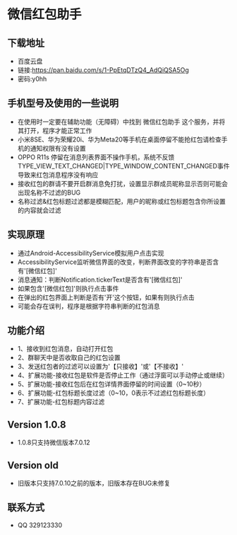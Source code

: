 # 微信红包助手

## 下载地址
* 百度云盘
* 链接:https://pan.baidu.com/s/1-PpEtqDTzQ4_AdQiQSA5Og
* 密码:y0hh

## 手机型号及使用的一些说明
* 在使用时一定要在辅助功能（无障碍）中找到 微信红包助手 这个服务，并将其打开，程序才能正常工作
* 小米8SE、华为荣耀20i、华为Meta20等手机在桌面停留不能抢红包请检查手机的通知权限有没有设置
* OPPO R11s 停留在消息列表界面不操作手机，系统不反馈TYPE_VIEW_TEXT_CHANGED|TYPE_WINDOW_CONTENT_CHANGED事件导致来红包消息程序没有响应
* 接收红包的群请不要开启群消息免打扰，设置显示群成员昵称显示否则可能会出现名称不过滤的BUG
* 名称过滤&红包标题过滤都是模糊匹配，用户的昵称或红包标题包含你所设置的内容就会过滤

## 实现原理
* 通过Android-AccessibilityService模拟用户点击实现
* AccessibilityService监听微信界面的改变，判断界面改变的字符串是否含有'[微信红包]'
* 消息通知：判断Notification.tickerText是否含有'[微信红包]'
* 如果包含'[微信红包]'则执行点击事件
* 在弹出的红包界面上判断是否有'开'这个按钮，如果有则执行点击
* 可能会存在误判，程序是根据字符串判断的红包消息

## 功能介绍
* 1、接收到红包消息，自动打开红包
* 2、群聊天中是否收取自己的红包设置
* 3、发送红包者的过滤可以设置为'【只接收】'或'【不接收】'
* 4、扩展功能-接收红包是软件是否停止工作（通过浮窗可以手动停止或继续）
* 5、扩展功能-接收红包后在红包详情界面停留的时间设置（0~10秒）
* 6、扩展功能-红包标题长度过滤（0~10，0表示不过滤红包标题长度）
* 7、扩展功能-红包标题内容过滤

## Version 1.0.8
* 1.0.8只支持微信版本7.0.12

## Version old
* 旧版本只支持7.0.10之前的版本，旧版本存在BUG未修复

## 联系方式
* QQ 329123330